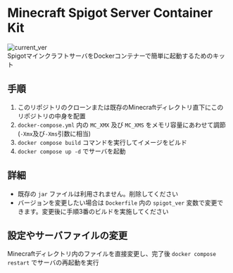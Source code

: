 # Minecraft Spigot Server Container Kit
![current_ver](https://img.shields.io/badge/Server%20Version-1.18.1-blueviolet)  
SpigotマインクラフトサーバをDockerコンテナーで簡単に起動するためのキット
  
## 手順
1. このリポジトリのクローンまたは既存のMinecraftディレクトリ直下にこのリポジトリの中身を配置
2. `docker-compose.yml` 内の `MC_XMX` 及び `MC_XMS` をメモリ容量にあわせて調節(`-Xmx`及び`-Xms`引数に相当)
3. `docker compose build` コマンドを実行してイメージをビルド
4. `docker compose up -d` でサーバを起動
  
## 詳細
- 既存の `jar` ファイルは利用されません。削除してください
- バージョンを変更したい場合は `Dockerfile` 内の `spigot_ver` 変数で変更できます。変更後に手順3番のビルドを実施してください
  
## 設定やサーバファイルの変更
Minecraftディレクトリ内のファイルを直接変更し、完了後 `docker compose restart` でサーバの再起動を実行
